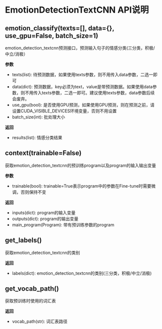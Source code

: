 # EmotionDetectionTextCNN API说明

## emotion_classify(texts=[], data={}, use_gpu=False, batch_size=1)

emotion_detection_textcnn预测接口，预测输入句子的情感分类(三分类，积极/中立/消极）

**参数**

* texts(list): 待预测数据，如果使用texts参数，则不用传入data参数，二选一即可
* data(dict): 预测数据，key必须为text，value是带预测数据。如果使用data参数，则不用传入texts参数，二选一即可。建议使用texts参数，data参数后续会废弃。
* use_gpu(bool): 是否使用GPU预测，如果使用GPU预测，则在预测之前，请设置CUDA_VISIBLE_DEVICES环境变量，否则不用设置
* batch_size(int): 批处理大小

**返回**

* results(list): 情感分类结果

## context(trainable=False)

获取emotion_detection_textcnn的预训练program以及program的输入输出变量

**参数**

* trainable(bool): trainable=True表示program中的参数在Fine-tune时需要微调，否则保持不变

**返回**

* inputs(dict): program的输入变量
* outputs(dict): program的输出变量
* main_program(Program): 带有预训练参数的program

## get_labels()

获取emotion_detection_textcnn的类别

**返回**

* labels(dict): emotion_detection_textcnn的类别(三分类，积极/中立/消极)

## get_vocab_path()

获取预训练时使用的词汇表

**返回**

* vocab_path(str): 词汇表路径
